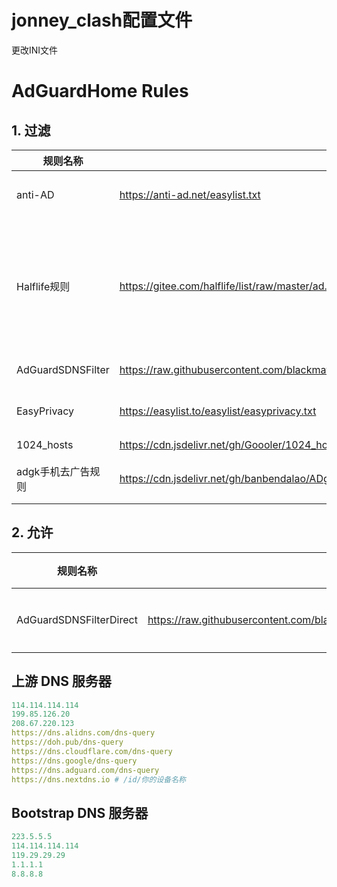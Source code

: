 # jonney_clash配置文件
更改INI文件
# AdGuardHome Rules
## 1. 过滤
 规则名称                   | 订阅地址                                                     | 说明                                                         |
| -------------------------- | ------------------------------------------------------------ | ------------------------------------------------------------ |
| anti-AD                    | https://anti-ad.net/easylist.txt                             | 命中率最高列表，每天更新维护                                 |
| Halflife规则               | https://gitee.com/halflife/list/raw/master/ad.txt            | 涵盖了 EasyList China、EasyList Lite、CJX ’s Annoyance、乘风视频过滤规则，以及补充的其它规则 |
| AdGuardSDNSFilter          | https://raw.githubusercontent.com/blackmatrix7/ios_rule_script/master/rule/Clash/AdGuardSDNSFilter/AdGuardSDNSFilter.list            | Clash过滤规则 |
| EasyPrivacy                | https://easylist.to/easylist/easyprivacy.txt                 | 去除隐私、跟踪定位相关代码                                              |
| 1024_hosts                 | https://cdn.jsdelivr.net/gh/Goooler/1024_hosts@master/hosts  | host去除法                                                   |
| adgk手机去广告规则         | https://cdn.jsdelivr.net/gh/banbendalao/ADgk@master/ADgk.txt | 手机代码去广告，手机版本推荐订阅                             |
## 2. 允许
 规则名称                   | 订阅地址                                                     | 说明                                                         |
| -------------------------- | ------------------------------------------------------------ | ------------------------------------------------------------ |
| AdGuardSDNSFilterDirect    | https://raw.githubusercontent.com/blackmatrix7/ios_rule_script/master/rule/Clash/AdGuardSDNSFilter/Direct/Direct.list | 允许列表      |

## 上游 DNS 服务器

```yaml
114.114.114.114
199.85.126.20
208.67.220.123
https://dns.alidns.com/dns-query
https://doh.pub/dns-query
https://dns.cloudflare.com/dns-query
https://dns.google/dns-query
https://dns.adguard.com/dns-query
https://dns.nextdns.io # /id/你的设备名称
```

## Bootstrap DNS 服务器

```yaml
223.5.5.5
114.114.114.114
119.29.29.29
1.1.1.1
8.8.8.8


```
